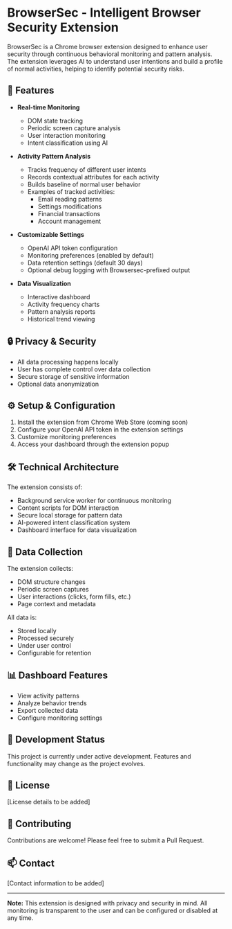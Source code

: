 # BrowserSec - Intelligent Browser Security Extension

BrowserSec is a Chrome browser extension designed to enhance user security through continuous behavioral monitoring and pattern analysis. The extension leverages AI to understand user intentions and build a profile of normal activities, helping to identify potential security risks.

## 🚀 Features

- **Real-time Monitoring**
  - DOM state tracking
  - Periodic screen capture analysis
  - User interaction monitoring
  - Intent classification using AI

- **Activity Pattern Analysis**
  - Tracks frequency of different user intents
  - Records contextual attributes for each activity
  - Builds baseline of normal user behavior
  - Examples of tracked activities:
    - Email reading patterns
    - Settings modifications
    - Financial transactions
    - Account management

- **Customizable Settings**
  - OpenAI API token configuration
  - Monitoring preferences (enabled by default)
  - Data retention settings (default 30 days)
  - Optional debug logging with Browsersec-prefixed output

- **Data Visualization**
  - Interactive dashboard
  - Activity frequency charts
  - Pattern analysis reports
  - Historical trend viewing

## 🔒 Privacy & Security

- All data processing happens locally
- User has complete control over data collection
- Secure storage of sensitive information
- Optional data anonymization

## ⚙️ Setup & Configuration

1. Install the extension from Chrome Web Store (coming soon)
2. Configure your OpenAI API token in the extension settings
3. Customize monitoring preferences
4. Access your dashboard through the extension popup

## 🛠️ Technical Architecture

The extension consists of:
- Background service worker for continuous monitoring
- Content scripts for DOM interaction
- Secure local storage for pattern data
- AI-powered intent classification system
- Dashboard interface for data visualization

## 🔐 Data Collection

The extension collects:
- DOM structure changes
- Periodic screen captures
- User interactions (clicks, form fills, etc.)
- Page context and metadata

All data is:
- Stored locally
- Processed securely
- Under user control
- Configurable for retention

## 📊 Dashboard Features

- View activity patterns
- Analyze behavior trends
- Export collected data
- Configure monitoring settings

## 🚧 Development Status

This project is currently under active development. Features and functionality may change as the project evolves.

## 📝 License

[License details to be added]

## 🤝 Contributing

Contributions are welcome! Please feel free to submit a Pull Request.

## 📫 Contact

[Contact information to be added]

---

**Note:** This extension is designed with privacy and security in mind. All monitoring is transparent to the user and can be configured or disabled at any time.